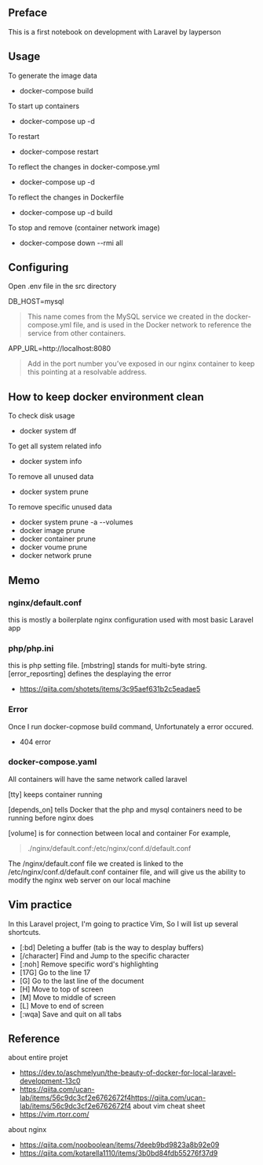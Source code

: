 ## Preface
This is a first notebook on development with Laravel by layperson

## Usage

To generate the image data

- docker-compose build

To start up containers

- docker-compose up -d

To restart

- docker-compose restart

To reflect the changes in docker-compose.yml

- docker-compose up -d

To reflect the changes in Dockerfile

- docker-compose up -d build

To stop and remove (container network image)

- docker-compose down --rmi all

## Configuring

Open .env file in the src directory

DB\_HOST=mysql

> This name comes from the MySQL service we created in the docker-compose.yml file, and is used in the Docker network to reference the service from other containers.

APP\_URL=http://localhost:8080

> Add in the port number you’ve exposed in our nginx container to keep this pointing at a resolvable address.

## How to keep docker environment clean

To check disk usage

- docker system df

To get all system related info

- docker system info

To remove all unused data

- docker system prune

To remove specific unused data

- docker system prune -a --volumes
- docker image prune
- docker container prune
- docker voume prune
- docker network prune



## Memo

### nginx/default.conf

this is mostly a boilerplate nginx configuration used with most basic Laravel app

### php/php.ini

this is php setting file.
[mbstring] stands for multi-byte string.
[error\_reposrting] defines the desplaying the error
- https://qiita.com/shotets/items/3c95aef631b2c5eadae5

### Error

Once I run docker-copmose build command, Unfortunately a error occured.

- 404 error

### docker-compose.yaml

All containers will have the same network called laravel

[tty] keeps container running

[depends\_on] tells Docker that the php and mysql containers need to be running before nginx does

[volume] is for connection between local and container
For example,

> ./nginx/default.conf:/etc/nginx/conf.d/default.conf

The /nginx/default.conf file we created is linked to the /etc/nginx/conf.d/default.conf container file, and will give us the ability to modify the nginx web server on our local machine


## Vim practice

In this Laravel project, I'm going to practice Vim, So I will list up several shortcuts.

- [:bd] Deleting a buffer (tab is the way to desplay buffers)
- [/character] Find and Jump to the specific character
- [:noh] Remove specific word's highlighting
- [17G] Go to the line 17
- [G] Go to the last line of the document
- [H] Move to top of screen
- [M] Move to middle of screen
- [L] Move to end of screen
- [:wqa] Save and quit on all tabs


## Reference

about entire projet
- https://dev.to/aschmelyun/the-beauty-of-docker-for-local-laravel-development-13c0
- https://qiita.com/ucan-lab/items/56c9dc3cf2e6762672f4https://qiita.com/ucan-lab/items/56c9dc3cf2e6762672f4
about vim cheat sheet
- https://vim.rtorr.com/

about nginx
- https://qiita.com/nooboolean/items/7deeb9bd9823a8b92e09
- https://qiita.com/kotarella1110/items/3b0bd84fdb55276f37d9